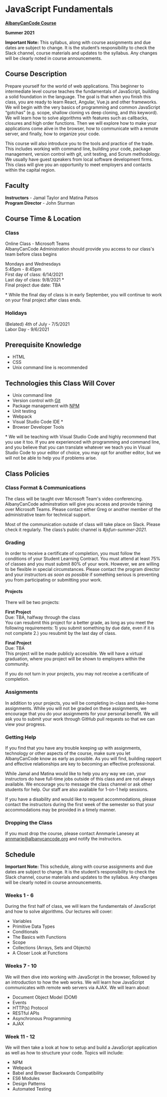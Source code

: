 # JavaScript Fundamentals

**[AlbanyCanCode Course](https://albanycancode.org/)**

**Summer 2021**

**Important Note:** This syllabus, along with course assignments and due dates are subject to change. It is the student’s responsibility to check the Slack channel, course materials and updates to the syllabus. Any changes will be clearly noted in course announcements.

## Course Description

Prepare yourself for the world of web applications. This beginner to intermediate level course teaches the fundamentals of JavaScript, building a solid foundation in the language. The goal is that when you finish this class, you are ready to learn React, Angular, Vue.js and other frameworks. We will begin with the very basics of programming and common JavaScript “gotchas” (e.g. scope, shallow cloning vs deep cloning, and _this_ keyword). We will learn how to solve algorithms with features such as callbacks, closures and high order functions. Then we will explore how to make your applications come alive in the browser, how to communicate with a remote server, and finally, how to organize your code.

This course will also introduce you to the tools and practice of the trade. This includes working with command line, building your code, package management, version control with git, unit testing, and Scrum methodology. We usually have guest speakers from local software development firms. This class will give you an opportunity to meet employers and contacts within the capital region.

## Faculty

**Instructors** - Jamal Taylor and Matina Patsos \
**Program Director** - John Sturman

## Course Time & Location

### Class

Online Class - Microsoft Teams \
AlbanyCanCode Administration should provide you access to our class's team before class begins

Mondays and Wednesdays \
5:45pm - 8:45pm \
First day of class: 6/14/2021 \
Last day of class: 9/8/2021 \*\
Final project due date: TBA

\* While the final day of class is in early September, you will continue to work on your final project after class ends.

### Holidays

(Belated) 4th of July - 7/5/2021 \
Labor Day - 9/6/2021

## Prerequisite Knowledge

- HTML
- CSS
- Unix command line is recommended

## Technologies this Class Will Cover

- Unix command line
- Version control with [Git](https://github.com/)
- Package management with [NPM](https://www.npmjs.com/)
- Unit testing
- Webpack
- Visual Studio Code IDE \*
- Browser Developer Tools

\* We will be teaching with Visual Studio Code and highly recommend that you use it too. If you are experienced with programming and command line, and you believe that you can translate whatever we teach you in Visual Studio Code to your editor of choice, you may opt for another editor, but we will not be able to help you if problems arise.

## Class Policies

### Class Format & Communications

The class will be taught over Microsoft Team's video conferencing. AlbanyCanCode adminstration will give you access and provide training over Microsoft Teams. Please contact either Greg or another member of the administrative team for technical support.

Most of the communication outside of class will take place on Slack. Please check it regularly. The class’s public channel is _#jsfun-summer-2021_.

### Grading

In order to receive a certificate of completion, you must follow the conditions of your Student Learning Contract. You must attend at least 75% of classes and you must submit 80% of your work. However, we are willing to be flexible in special circumstances. Please contact the program director and your instructors _as soon as possible_ if something serious is preventing you from participating or submitting your work.

#### Projects

There will be two projects:

**First Project** \
Due: TBA, halfway through the class \
You can resubmit this project for a better grade, as long as you meet the following requirements: 1) you submit something by due date, even if it is not complete 2.) you resubmit by the last day of class.

**Final Project** \
Due: TBA \
This project will be made publicly accessible. We will have a virtual graduation, where you project will be shown to employers within the community.

If you do not turn in your projects, you may not receive a certificate of completion.

### Assignments

In addition to your projects, you will be completing in-class and take-home assignments. While you will not be graded on these assignments, we encourage that you do your assignments for your personal benefit. We will ask you to submit your work through GitHub pull requests so that we can view your progress.

### Getting Help

If you find that you have any trouble keeping up with assignments, technology or other aspects of the course, make sure you let AlbanyCanCode know as early as possible. As you will find, building rapport and effective relationships are key to becoming an effective professional.

While Jamal and Matina would like to help you any way we can, your instructors do have full-time jobs outside of this class and are not always available. We encourage you to message the class channel or ask other students for help. Our staff are also available for 1-on-1 help sessions.

If you have a disability and would like to request accommodations, please contact the instructors during the first week of the semester so that your accommodations may be provided in a timely manner.

### Dropping the Class

If you must drop the course, please contact Annmarie Lanesey at annmarie@albanycancode.org and notify the instructors.

## Schedule

**Important Note:** This schedule, along with course assignments and due dates are subject to change. It is the student’s responsibility to check the Slack channel, course materials and updates to the syllabus. Any changes will be clearly noted in course announcements.

### Weeks 1 - 6

During the first half of class, we will learn the fundamentals of JavaScript and how to solve algorithms. Our lectures will cover:

- Variables
- Primitive Data Types
- Conditionals
- The Basics with Functions
- Scope
- Collections (Arrays, Sets and Objects)
- A Closer Look at Functions

### Weeks 7 - 10

We will then dive into working with JavaScript in the browser, followed by an introduction to how the web works. We will learn how JavaScript communicates with remote web servers via AJAX. We will learn about:

- Document Object Model (DOM)
- Events
- HTTP(s) Protocol
- RESTful APIs
- Asynchronous Programming
- AJAX

### Week 11 - 12

We will then take a look at how to setup and build a JavaScript application as well as how to structure your code. Topics will include:

- NPM
- Webpack
- Babel and Browser Backwards Compatibility
- ES6 Modules
- Design Patterns
- Automated Testing
